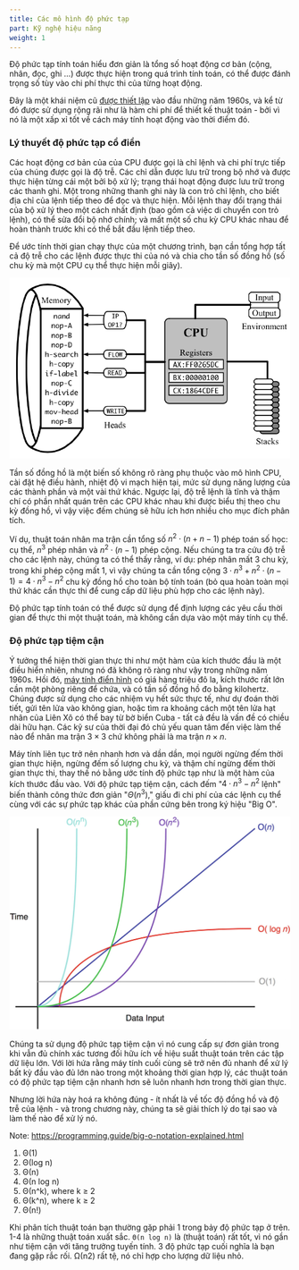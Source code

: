 ```yaml
---
title: Các mô hình độ phức tạp
part: Kỹ nghệ hiệu năng
weight: 1
---
```


Độ phức tạp tính toán hiểu đơn giản là tổng số hoạt động cơ bản (cộng, nhân, đọc, ghi ...) được thực hiện trong quá trình tính toán, có thể được đánh trọng số tùy vào chi phí thực thi của từng hoạt động.

Đây là một khái niệm cũ [được thiết lập](http://www.cs.albany.edu/~res/comp_complexity_ams_1965.pdf) vào đầu những năm 1960s, và kể từ đó được sử dụng rộng rãi như là hàm chi phí để thiết kế thuật toán - bởi vì nó là một xấp xỉ tốt về cách máy tính hoạt động vào thời điểm đó.

### Lý thuyết độ phức tạp cổ điển

Các hoạt động cơ bản của của CPU được gọi là chỉ lệnh và chi phí trực tiếp của chúng được gọi là độ trễ. Các chỉ dẫn được lưu trữ trong bộ nhớ và được thực hiện từng cái một bởi bộ xử lý; trạng thái hoạt động được lưu trữ trong các thanh ghi. Một trong những thanh ghi này là con trỏ chỉ lệnh, cho biết địa chỉ của lệnh tiếp theo để đọc và thực hiện. Mỗi lệnh thay đổi trạng thái của bộ xử lý theo một cách nhất định (bao gồm cả việc di chuyển con trỏ lệnh), có thể sửa đổi bộ nhớ chính; và mất một số chu kỳ CPU khác nhau để hoàn thành trước khi có thể bắt đầu lệnh tiếp theo.

Để ước tính thời gian chạy thực của một chương trình, bạn cần tổng hợp tất cả độ trễ cho các lệnh được thực thi của nó và chia cho tần số đồng hồ (số chu kỳ mà một CPU cụ thể thực hiện mỗi giây).

![](img/cpu.png)

Tần số đồng hồ là một biến số không rõ ràng phụ thuộc vào mô hình CPU, cài đặt hệ điều hành, nhiệt độ vi mạch hiện tại, mức sử dụng năng lượng của các thành phần và một vài thứ khác. Ngược lại, độ trễ lệnh là tĩnh và thậm chí có phần nhất quán trên các CPU khác nhau khi được biểu thị theo chu kỳ đồng hồ, vì vậy việc đếm chúng sẽ hữu ích hơn nhiều cho mục đích phân tích.

Ví dụ, thuật toán nhân ma trận cần tổng số $n^2 \cdot (n + n - 1)$ phép toán số học: cụ thể, $n^3$ phép nhân và $n^2 \cdot (n - 1)$ phép cộng. Nếu chúng ta tra cứu độ trễ cho các lệnh này, chúng ta có thể thấy rằng, ví dụ: phép nhân mất 3 chu kỳ, trong khi phép cộng mất 1, vì vậy chúng ta cần tổng cộng $3 \cdot n^3 + n^2 \cdot (n - 1) = 4 \cdot n^3 - n^2$ chu kỳ đồng hồ cho toàn bộ tính toán (bỏ qua hoàn toàn mọi thứ khác cần thực thi để cung cấp dữ liệu phù hợp cho các lệnh này).

Độ phức tạp tính toán có thể được sử dụng để định lượng các yêu cầu thời gian để thực thi một thuật toán, mà không cần dựa vào một máy tính cụ thể.

### Độ phức tạp tiệm cận

Ý tưởng thể hiện thời gian thực thi như một hàm của kích thước đầu là một điều hiển nhiên, nhưng nó đã không rõ ràng như vậy trong những năm 1960s. Hồi đó, [máy tính điển hình](https://en.wikipedia.org/wiki/CDC_1604) có giá hàng triệu đô la, kích thước rất lớn cần một phòng riêng để chứa, và có tần số đồng hồ đo bằng kilohertz. Chúng được sử dụng cho các nhiệm vụ hết sức thực tế, như dự đoán thời tiết, gửi tên lửa vào không gian, hoặc tìm ra khoảng cách một tên lửa hạt nhân của Liên Xô có thể bay từ bờ biển Cuba - tất cả đều là vấn đề có chiều dài hữu hạn. Các kỹ sư của thời đại đó chủ yếu quan tâm đến việc làm thế nào để nhân ma trận $3 \times 3$ chứ không phải là ma trận $n \times n$.

Máy tính liên tục trở nên nhanh hơn và dần dần, mọi người ngừng đếm thời gian thực hiện, ngừng đếm số lượng chu kỳ, và thậm chí ngừng đếm thời gian thực thi, thay thế nó bằng ước tính độ phức tạp như là một hàm của kích thước đầu vào. Với độ phức tạp tiệm cận, cách đếm "$4 \cdot n^3 - n^2$ lệnh" biến thành công thức đơn giản "$\Theta(n^3)$," giấu đi chi phí của các lệnh cụ thể cùng với các sự phức tạp khác của phần cứng bên trong ký hiệu "Big O".

![](img/complexity.jpg)


Chúng ta sử dụng độ phức tạp tiệm cận vì nó cung cấp sự đơn giản trong khi vẫn đủ chính xác tương đối hữu ích về hiệu suất thuật toán trên các tập dữ liệu lớn. Với lời hứa rằng máy tính cuối cùng sẽ trở nên đủ nhanh để xử lý bất kỳ đầu vào đủ lớn nào trong một khoảng thời gian hợp lý, các thuật toán có độ phức tạp tiệm cận nhanh hơn sẽ luôn nhanh hơn trong thời gian thực.

Nhưng lời hứa này hoá ra không đúng - ít nhất là về tốc độ đồng hồ và độ trễ của lệnh - và trong chương này, chúng ta sẽ giải thích lý do tại sao và làm thế nào để xử lý nó.

Note: https://programming.guide/big-o-notation-explained.html
1. Θ(1)
2. Θ(log n)
3. Θ(n)
4. Θ(n log n)
5. Θ(n^k), where k ≥ 2
6. Θ(k^n), where k ≥ 2
7. Θ(n!)

Khi phân tích thuật toán bạn thường gặp phải 1 trong bảy độ phức tạp ở trên. 1-4 là những thuật toán xuất sắc. `Θ(n log n)` là (thuật toán) rất tốt, vì nó gần như tiệm cận với tăng trưởng tuyến tính. 3 độ phức tạp cuối nghĩa là bạn đang gặp rắc rối. Ω(n2) rất tệ, nó chỉ hợp cho lượng dữ liệu nhỏ.